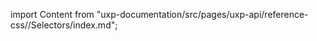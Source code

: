 
import Content from "uxp-documentation/src/pages/uxp-api/reference-css//Selectors/index.md";

<Content query="product=photoshop"/>

